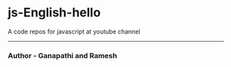 # js-English-hello
A code repos for javascript at youtube channel
<hr>
<h3>Author - Ganapathi and Ramesh</h3>

